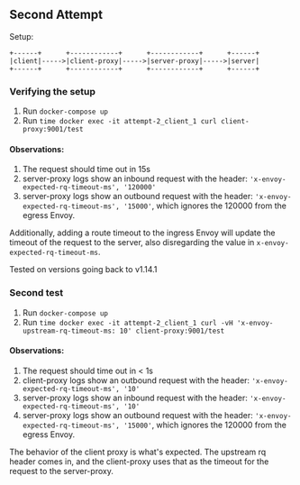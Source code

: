 ## Second Attempt

Setup:

```
+------+      +------------+      +------------+      +------+
|client|----->|client-proxy|----->|server-proxy|----->|server|
+------+      +------------+      +------------+      +------+
```

### Verifying the setup

1. Run `docker-compose up`
2. Run `time docker exec -it attempt-2_client_1 curl client-proxy:9001/test`


#### Observations:
1. The request should time out in 15s
2. server-proxy logs show an inbound request with the header: `'x-envoy-expected-rq-timeout-ms', '120000'`
3. server-proxy logs show an outbound request with the header: `'x-envoy-expected-rq-timeout-ms', '15000'`, which ignores the 120000 from the egress Envoy.

Additionally, adding a route timeout to the ingress Envoy will update the timeout of the request to the server, also disregarding the value in `x-envoy-expected-rq-timeout-ms`.

Tested on versions going back to v1.14.1

### Second test
1. Run `docker-compose up`
2. Run `time docker exec -it attempt-2_client_1 curl -vH 'x-envoy-upstream-rq-timeout-ms: 10' client-proxy:9001/test`

#### Observations:
1. The request should time out in < 1s
2. client-proxy logs show an outbound request with the header: `'x-envoy-expected-rq-timeout-ms', '10'`
3. server-proxy logs show an inbound request with the header: `'x-envoy-expected-rq-timeout-ms', '10'`
4. server-proxy logs show an outbound request with the header: `'x-envoy-expected-rq-timeout-ms', '15000'`, which ignores the 120000 from the egress Envoy.

The behavior of the client proxy is what's expected. The upstream rq header comes in, and the client-proxy uses that as the timeout for the request to the server-proxy.